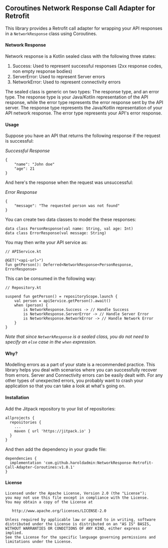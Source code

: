 ## Coroutines Network Response Call Adapter for Retrofit

This library provides a Retrofit call adapter for wrapping your API responses in a `NetworkResponse` class using Coroutines.

#### Network Response
Network response is a Kotlin sealed class with the following three states:

1. Success: Used to represent successful responses (2xx response codes, non empty response bodies)
1. ServerError: Used to represent Server errors
1. NetworkError: Used to represent connectivity errors

The sealed class is generic on two types: The response type, and an error type. The response type is your Java/Kotlin representation of the API response, while the error type represents the error response sent by the API server.
The response type represents the Java/Kotlin representation of your API network response. The error type represents your API's error response.


#### Usage

Suppose you have an API that returns the following response if the request is successful:

*Successful Response*
```
{
    "name": "John doe"
    "age": 21
}
```

And here's the response when the request was unsuccessful:

*Error Response*
```
{
    "message": "The requested person was not found"
}
```

You can create two data classes to model the these responses:

```
data class PersonResponse(val name: String, val age: Int)
data class ErrorResponse(val message: String)
```

You may then write your API service as:


```
// APIService.kt

@GET("<api-url>")
fun getPerson(): Deferred<NetworkResponse<PersonResponse, ErrorResponse>

```

This can be consumed in the following way:

```
// Repository.kt

suspend fun getPerson() = repositoryScope.launch {
    val person = apiService.getPerson().await()
    when (person) {
        is NetworkResponse.Success -> // Handle Success
        is NetworkResponse.ServerError -> // Handle Server Error
        is NetworkResponse.NetworkError -> // Handle Network Error
    }
}
```

*Note that since `NetworkResponse` is a sealed class, you do not need to specify an `else` case in the `when` expression.*

#### Why?
Modelling errors as a part of your state is a recommended practice. This library helps you deal with scenarios where you can successfully recover from errors. Server and Connectivity errors can be easily dealt with.
For any other types of unexpected errors, you probably want to crash your application so that you can take a look at what's going on.

#### Installation

Add the Jitpack repository to your list of repositories:

```
allprojects {
  repositories {
    ...
    maven { url 'https://jitpack.io' }
  }
}
```

And then add the dependency in your gradle file:
```
dependencies {
  implementation 'com.github.haroldadmin:NetworkResponse-Retrofit-Call-Adapter-Coroutines:v1.0.1'
}
```

#### License
```
Licensed under the Apache License, Version 2.0 (the "License");
you may not use this file except in compliance with the License.
You may obtain a copy of the License at

   http://www.apache.org/licenses/LICENSE-2.0

Unless required by applicable law or agreed to in writing, software
distributed under the License is distributed on an "AS IS" BASIS,
WITHOUT WARRANTIES OR CONDITIONS OF ANY KIND, either express or implied.
See the License for the specific language governing permissions and
limitations under the License.
```